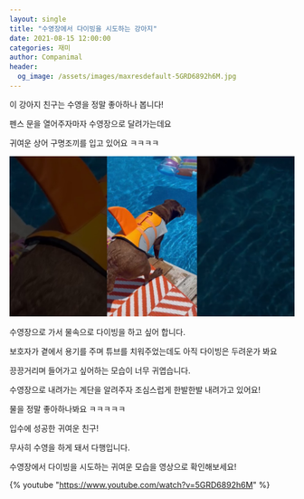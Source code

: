 ```yaml
---
layout: single
title: "수영장에서 다이빙을 시도하는 강아지"
date: 2021-08-15 12:00:00
categories: 재미
author: Companimal
header:
  og_image: /assets/images/maxresdefault-5GRD6892h6M.jpg
---
```


이 강아지 친구는 수영을 정말 좋아하나 봅니다!

펜스 문을 열어주자마자 수영장으로 달려가는데요

귀여운 상어 구명조끼를 입고 있어요 ㅋㅋㅋㅋ

![구명조끼 입은 강이지](/assets/images/maxresdefault-5GRD6892h6M.jpg)

수영장으로 가서 물속으로 다이빙을 하고 싶어 합니다.

보호자가 곁에서 용기를 주며 튜브를 치워주었는데도 아직 다이빙은 두려운가 봐요

끙끙거리며 들어가고 싶어하는 모습이 너무 귀엽습니다.

수영장으로 내려가는 계단을 알려주자 조심스럽게 한발한발 내려가고 있어요!

물을 정말 좋아하나봐요 ㅋㅋㅋㅋㅋ

입수에 성공한 귀여운 친구!

무사히 수영을 하게 돼서 다행입니다.

수영장에서 다이빙을 시도하는 귀여운 모습을 영상으로 확인해보세요!

{% youtube "https://www.youtube.com/watch?v=5GRD6892h6M" %}
